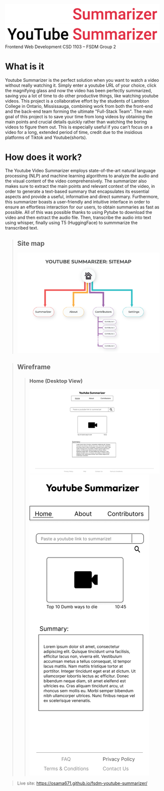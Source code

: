 ![Logo](./Readme%20Assets/logo-dark.png#gh-dark-mode-only) ![Logo](./Readme%20Assets/logo-light.png#gh-light-mode-only) Frontend Web Development CSD 1103 – FSDM Group 2

# What is it

Youtube Summarizer is the perfect solution when you want to watch a video without really watching it. Simply enter a youtube URL of your choice, click the magnifying glass and now the video has been perfectly summarized, saving you a lot of time to do other productive things, like watching youtube videos. This project is a collaborative effort by the students of Lambton College in Ontario, Mississauga, combining work from both the front-end and the back-end team forming the ultimate "Full-Stack Team". The main goal of this project is to save your time from long videos by obtaining the main points and crucial details quickly rather than watching the boring videos to figure them out. This is especially useful if you can’t focus on a video for a long, extended period of time, credit due to the insidious platforms of Tiktok and Youtube(shorts).

# How does it work?

The Youtube Video Summarizer employs state-of-the-art natural language processing (NLP) and machine learning algorithms to analyze the audio and the visual content of the video comprehensively. The summarizer also makes sure to extract the main points and relevant context of the video, in order to generate a text-based summary that encapsulates its essential aspects and provide a useful, informative and direct summary. Furthermore, this summarizer boasts a user-friendly and intuitive interface in order to ensure an effortless interaction for our users, to obtain summaries as fast as possible. All of this was possible thanks to using Pytube to download the video and then extract the audio file. Then, transcribe the audio into text using whisper, finally using T5 (HuggingFace) to summmarize the transcribed text.

> ## Site map
>
> ![sitemap](./Readme%20Assets/Sitemap-final.png)

> ## Wireframe
>
> > ### Home (Desktop View)
> >
> > ![Home-desktop](<./Readme%20Assets/Summarizer_(Home).png>)![Home-desktop](<./Readme%20Assets/Summarizer_(Home)_(Mobile).png>)

> Live site: https://osama671.github.io/fsdm-youtube-summarizer/
